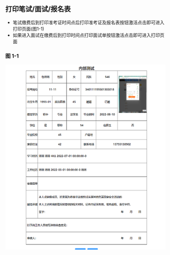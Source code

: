 ## 打印笔试/面试/报名表 <!-- {docsify-ignore} -->

- 笔试缴费后到打印准考证时间点后打印准考证及报名表按钮激活点击即可进入打印页面(图1-1)
- 如果进入面试在缴费后到打印时间点打印面试单按钮激活点击即可进入打印页面
### 图 1-1<!-- {docsify-ignore} -->

![1-1](images/e-5-1-1.png)
